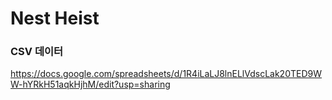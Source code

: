 # Nest Heist

### CSV 데이터
https://docs.google.com/spreadsheets/d/1R4iLaLJ8lnELlVdscLak20TED9WW-hYRkH51aqkHjhM/edit?usp=sharing

